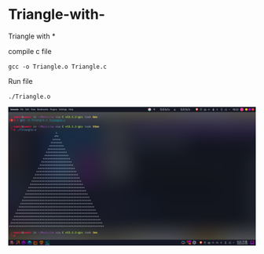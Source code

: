 # Triangle-with-
Triangle with * 




compile  c file

```
gcc -o Triangle.o Triangle.c
```

Run file
```
./Triangle.o 
```
![This is an image](./Triangle.png)



